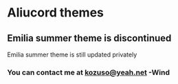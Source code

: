 # Aliucord themes
   
## Emilia summer theme is discontinued
Emilia summer theme is still updated privately

### You can contact me at kozuso@yeah.net -Wind
